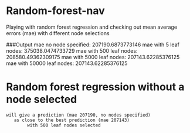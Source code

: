 # Random-forest-nav
Playing with random forest regression and checking out mean average errors (mae) with different node selections

###Output
mae no node specified: 207190.6873773146
mae with 5 leaf nodes: 375038.0474733729
mae with 500 leaf nodes: 208580.49362309175
mae with 5000 leaf nodes: 207143.62285376125
mae with 50000 leaf nodes: 207143.62285376125

# Random forest regression without a node selected
    will give a prediction (mae 207190, no nodes specified)
       as close to the best prediction (mae 207143)
            with 500 leaf nodes selected
